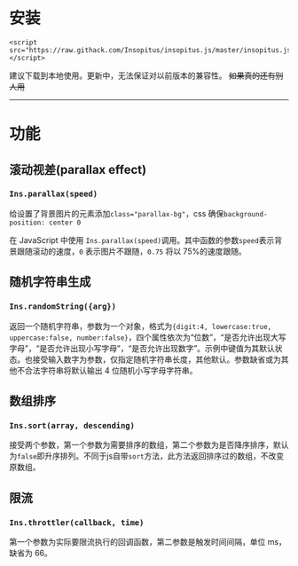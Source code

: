 # 安装

```
<script src="https://raw.githack.com/Insopitus/insopitus.js/master/insopitus.js"></script>
```

建议下载到本地使用。更新中，无法保证对以前版本的兼容性。 ~~如果真的还有别人用~~

---

# 功能

## 滚动视差(parallax effect)

### `Ins.parallax(speed)`

给设置了背景图片的元素添加`class="parallax-bg"`，css 确保`background-position: center 0`

在 JavaScript 中使用 `Ins.parallax(speed)`调用。其中函数的参数`speed`表示背景跟随滚动的速度，`0` 表示图片不跟随，`0.75` 将以 75%的速度跟随。

## 随机字符串生成

### `Ins.randomString({arg})`

返回一个随机字符串，参数为一个对象，格式为`{digit:4, lowercase:true, uppercase:false, number:false}`，四个属性依次为“位数”，“是否允许出现大写字母”，“是否允许出现小写字母”，“是否允许出现数字”。示例中键值为其默认状态。也接受输入数字为参数，仅指定随机字符串长度，其他默认。参数缺省或为其他不合法字符串将默认输出 4 位随机小写字母字符串。

## 数组排序

### `Ins.sort(array, descending)`

接受两个参数，第一个参数为需要排序的数组，第二个参数为是否降序排序，默认为`false`即升序排列。不同于js自带`sort`方法，此方法返回排序过的数组，不改变原数组。

## 限流

### `Ins.throttler(callback, time)`

第一个参数为实际要限流执行的回调函数，第二参数是触发时间间隔，单位 ms，缺省为 66。
